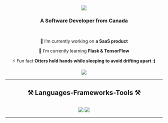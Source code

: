 <h1 align="center">
    <img src="https://readme-typing-svg.herokuapp.com/?font=Righteous&size=35&center=true&vCenter=true&width=500&height=70&duration=4000&lines=Hey+There!+👋;+I'm+Michael+McVicar!;" />
</h1>

<h3 align="center">A Software Developer from Canada</h3>

<br/>

<div align="center">
 
 🔭 I’m currently working on **a SaaS product**
 
 🌱 I’m currently learning **Flask & TensorFlow**

⚡ Fun fact **Otters hold hands while sleeping to avoid drifting apart :)**

 </div>
 
<div align="center"> 
  <a href="https://linkedin.com/in/michael-mcvicar-395136291" target="_blank">
    <img src="https://img.shields.io/badge/LinkedIn-0077B5?style=for-the-badge&logo=linkedin&logoColor=white" target="_blank" />
  </a>
  
</div>

 <hr/>
 
<h2 align="center">⚒️ Languages-Frameworks-Tools ⚒️</h2>
<br/>
<div align="center">
    <img src="https://skillicons.dev/icons?i=html,css,figma,vscode,github,bootstrap,react" />
    <img src="https://skillicons.dev/icons?i=javascript,python,cpp,tensorflow,flask,typescript" /><br>
</div>

<hr/>


